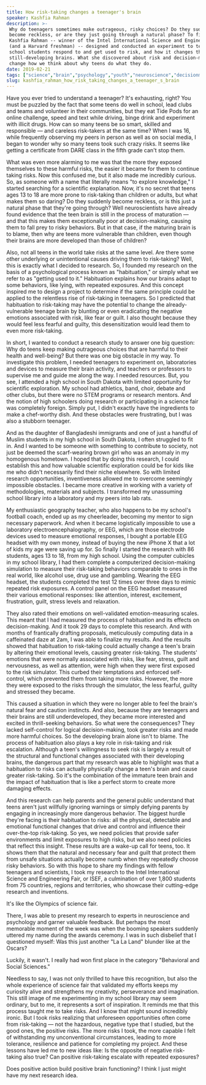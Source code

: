 ```yaml
---
title: How risk-taking changes a teenager's brain
speaker: Kashfia Rahman
description: >-
 Why do teenagers sometimes make outrageous, risky choices? Do they suddenly
 become reckless, or are they just going through a natural phase? To find out,
 Kashfia Rahman -- winner of the Intel International Science and Engineering Fair
 (and a Harvard freshman) -- designed and conducted an experiment to test how high
 school students respond to and get used to risk, and how it changes their
 still-developing brains. What she discovered about risk and decision-making could
 change how we think about why teens do what they do.
date: 2019-02-21
tags: ["science","brain","psychology","youth","neuroscience","decisionmaking"]
slug: kashfia_rahman_how_risk_taking_changes_a_teenager_s_brain
---
```


Have you ever tried to understand a teenager? It's exhausting, right? You must be puzzled
by the fact that some teens do well in school, lead clubs and teams and volunteer in their
communities, but they eat Tide Pods for an online challenge, speed and text while driving,
binge drink and experiment with illicit drugs. How can so many teens be so smart, skilled
and responsible — and careless risk-takers at the same time? When I was 16, while
frequently observing my peers in person as well as on social media, I began to wonder why
so many teens took such crazy risks. It seems like getting a certificate from DARE class
in the fifth grade can't stop them.

What was even more alarming to me was that the more they exposed themselves to these
harmful risks, the easier it became for them to continue taking risks. Now this confused
me, but it also made me incredibly curious. So, as someone with a name that literally
means "to explore knowledge," I started searching for a scientific explanation. Now, it's
no secret that teens ages 13 to 18 are more prone to risk-taking than children or adults,
but what makes them so daring? Do they suddenly become reckless, or is this just a natural
phase that they're going through? Well neuroscientists have already found evidence that
the teen brain is still in the process of maturation — and that this makes them
exceptionally poor at decision-making, causing them to fall prey to risky behaviors. But
in that case, if the maturing brain is to blame, then why are teens more vulnerable than
children, even though their brains are more developed than those of children?

Also, not all teens in the world take risks at the same level. Are there some other
underlying or unintentional causes driving them to risk-taking? Well, this is exactly what
I decided to research. So, I founded my research on the basis of a psychological process
known as "habituation," or simply what we refer to as "getting used to it." Habituation
explains how our brains adapt to some behaviors, like lying, with repeated exposures. And
this concept inspired me to design a project to determine if the same principle could be
applied to the relentless rise of risk-taking in teenagers. So I predicted that
habituation to risk-taking may have the potential to change the already-vulnerable teenage
brain by blunting or even eradicating the negative emotions associated with risk, like
fear or guilt. I also thought because they would feel less fearful and guilty, this
desensitization would lead them to even more risk-taking.

In short, I wanted to conduct a research study to answer one big question: Why do teens
keep making outrageous choices that are harmful to their health and well-being? But there
was one big obstacle in my way. To investigate this problem, I needed teenagers to
experiment on, laboratories and devices to measure their brain activity, and teachers or
professors to supervise me and guide me along the way. I needed resources. But, you see, I
attended a high school in South Dakota with limited opportunity for scientific
exploration. My school had athletics, band, choir, debate and other clubs, but there were
no STEM programs or research mentors. And the notion of high schoolers doing research or
participating in a science fair was completely foreign. Simply put, I didn't exactly have
the ingredients to make a chef-worthy dish. And these obstacles were frustrating, but I was
also a stubborn teenager.

And as the daughter of Bangladeshi immigrants and one of just a handful of Muslim students
in my high school in South Dakota, I often struggled to fit in. And I wanted to be someone
with something to contribute to society, not just be deemed the scarf-wearing brown girl
who was an anomaly in my homogenous hometown. I hoped that by doing this research, I could
establish this and how valuable scientific exploration could be for kids like me who
didn't necessarily find their niche elsewhere. So with limited research opportunities,
inventiveness allowed me to overcome seemingly impossible obstacles. I became more
creative in working with a variety of methodologies, materials and subjects. I transformed
my unassuming school library into a laboratory and my peers into lab rats.

My enthusiastic geography teacher, who also happens to be my school's football coach,
ended up as my cheerleader, becoming my mentor to sign necessary paperwork. And when it
became logistically impossible to use a laboratory electroencephalography, or EEG, which
are those electrode devices used to measure emotional responses, I bought a portable EEG
headset with my own money, instead of buying the new iPhone X that a lot of kids my age
were saving up for. So finally I started the research with 86 students, ages 13 to 18, from
my high school. Using the computer cubicles in my school library, I had them complete a
computerized decision-making simulation to measure their risk-taking behaviors comparable
to ones in the real world, like alcohol use, drug use and gambling. Wearing the EEG
headset, the students completed the test 12 times over three days to mimic repeated risk
exposures. A control panel on the EEG headset measured their various emotional responses:
like attention, interest, excitement, frustration, guilt, stress levels and
relaxation.

They also rated their emotions on well-validated emotion-measuring scales. This meant that
I had measured the process of habituation and its effects on decision-making. And it took
29 days to complete this research. And with months of frantically drafting proposals,
meticulously computing data in a caffeinated daze at 2am, I was able to finalize my
results. And the results showed that habituation to risk-taking could actually change a
teen's brain by altering their emotional levels, causing greater risk-taking. The
students' emotions that were normally associated with risks, like fear, stress, guilt and
nervousness, as well as attention, were high when they were first exposed to the risk
simulator. This curbed their temptations and enforced self-control, which prevented them
from taking more risks. However, the more they were exposed to the risks through the
simulator, the less fearful, guilty and stressed they became.

This caused a situation in which they were no longer able to feel the brain's natural fear
and caution instincts. And also, because they are teenagers and their brains are still
underdeveloped, they became more interested and excited in thrill-seeking behaviors. So
what were the consequences? They lacked self-control for logical decision-making, took
greater risks and made more harmful choices. So the developing brain alone isn't to blame.
The process of habituation also plays a key role in risk-taking and risk escalation.
Although a teen's willingness to seek risk is largely a result of the structural and
functional changes associated with their developing brains, the dangerous part that my
research was able to highlight was that a habituation to risks can actually physically
change a teen's brain and cause greater risk-taking. So it's the combination of the
immature teen brain and the impact of habituation that is like a perfect storm to create
more damaging effects.

And this research can help parents and the general public understand that teens aren't
just willfully ignoring warnings or simply defying parents by engaging in increasingly
more dangerous behavior. The biggest hurdle they're facing is their habituation to risks:
all the physical, detectable and emotional functional changes that drive and control and
influence their over-the-top risk-taking. So yes, we need policies that provide safer
environments and limit exposures to high risks, but we also need policies that reflect
this insight. These results are a wake-up call for teens, too. It shows them that the
natural and necessary fear and guilt that protect them from unsafe situations actually
become numb when they repeatedly choose risky behaviors. So with this hope to share my
findings with fellow teenagers and scientists, I took my research to the Intel
International Science and Engineering Fair, or ISEF, a culmination of over 1,800 students
from 75 countries, regions and territories, who showcase their cutting-edge research and
inventions.

It's like the Olympics of science fair.

There, I was able to present my research to experts in neuroscience and psychology and
garner valuable feedback. But perhaps the most memorable moment of the week was when the
booming speakers suddenly uttered my name during the awards ceremony. I was in such
disbelief that I questioned myself: Was this just another "La La Land" blunder like at the
Oscars?

Luckily, it wasn't. I really had won first place in the category "Behavioral and Social
Sciences."

Needless to say, I was not only thrilled to have this recognition, but also the whole
experience of science fair that validated my efforts keeps my curiosity alive and
strengthens my creativity, perseverance and imagination. This still image of me
experimenting in my school library may seem ordinary, but to me, it represents a sort of
inspiration. It reminds me that this process taught me to take risks. And I know that
might sound incredibly ironic. But I took risks realizing that unforeseen opportunities
often come from risk-taking — not the hazardous, negative type that I studied, but the
good ones, the positive risks. The more risks I took, the more capable I felt of
withstanding my unconventional circumstances, leading to more tolerance, resilience and
patience for completing my project. And these lessons have led me to new ideas like: Is
the opposite of negative risk-taking also true? Can positive risk-taking escalate with
repeated exposures?

Does positive action build positive brain functioning? I think I just might have my next
research idea.

<!--
ad_duration=3.33
comment_count=27
event="TED Salon U.S. Air Force"
external_start_time=0
has_talk_citation=0
intro_duration=11.82
is_subtitle_required="False"
is_talk_featured="True"
language="en"
language_swap="False"
native_language="en"
number_of_related_talks=6
number_of_speakers=1
number_of_subtitled_videos=16
number_of_tags=6
number_of_talk_download_languages=16
number_of_talk_more_resources=0
number_of_talk_recommendations=1
number_of_talks_take_actions=0
post_ad_duration=0.83
published_timestamp="2019-04-11 15:00:09"
recording_date="2019-02-21"
speaker_description="Psychology researcher"
speaker_is_published=1
speaker_name="Kashfia Rahman"
talk_more_resources=[]
talk_name="How risk-taking changes a teenager's brain"
talk_recommendations_blurb="More resources curated by Kashfia Rahman"
talks_tags=["science","brain","psychology","youth","neuroscience","decisionmaking"]
talks_take_action=[]
url_photo_speaker="https://pe.tedcdn.com/images/ted/bc598d04eac79a9c18889ec6979394a4b606c271_254x191.jpg"
url_photo_talk="https://s3.amazonaws.com/talkstar-photos/uploads/811c2c84-9a0d-47a4-b7bc-c75a37f228ff/KashfiaRahman_2019S-embed.jpg"
url_webpage="https://www.ted.com/talks/kashfia_rahman_how_risk_taking_changes_a_teenager_s_brain"
video_type_name="TED Salon Talk (partner)"
-->